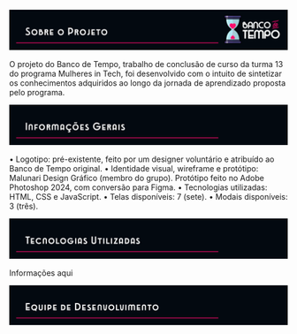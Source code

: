 ![README intro](assets/readme1.png)

O projeto do Banco de Tempo, trabalho de conclusão de curso da turma 13 do programa Mulheres in Tech, foi desenvolvido com o intuito de sintetizar os conhecimentos adquiridos ao longo da jornada de aprendizado proposta pelo programa.

![README info](assets/readme2.png)

• Logotipo: pré-existente, feito por um designer voluntário e atribuído ao Banco de Tempo original.
• Identidade visual, wireframe e protótipo: Malunari Design Gráfico (membro do
grupo). Protótipo feito no Adobe Photoshop 2024, com conversão para Figma.
• Tecnologias utilizadas: HTML, CSS e JavaScript.
• Telas disponíveis: 7 (sete).
• Modais disponíveis: 3 (três).


![README info](assets/readme3.png)

Informações aqui


![README info](assets/readme4.png)
